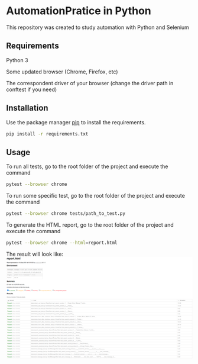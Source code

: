 # AutomationPratice in Python

This repository was created to study automation with Python and Selenium

## Requirements

Python 3

Some updated browser (Chrome, Firefox, etc)

The correspondent driver of your browser (change the driver path in conftest if you need)
## Installation

Use the package manager [pip](https://pip.pypa.io/en/stable/) to install the requirements.

```bash
pip install -r requirements.txt
```

## Usage
To run all tests, go to the root folder of the project and execute the command
```bash
pytest --browser chrome
```

To run some specific test, go to the root folder of the project and execute the command
```bash
pytest --browser chrome tests/path_to_test.py
```
To generate the HTML report, go to the root folder of the project and execute the command
```bash
pytest --browser chrome --html=report.html
```

The result will look like:
![alt text](https://github.com/marlonrochaeng/pythonAutomationPratice/blob/master/Report%20Example.png?raw=true)